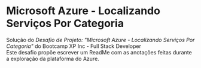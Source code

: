# Microsoft Azure - Localizando Serviços Por Categoria

Solução do *Desafio de Projeto: "Microsoft Azure - Localizando Serviços Por Categoria"* do Bootcamp XP Inc - Full Stack Developer  
Este desafio propõe escrever um ReadMe com as anotações feitas durante a exploração da plataforma do Azure.